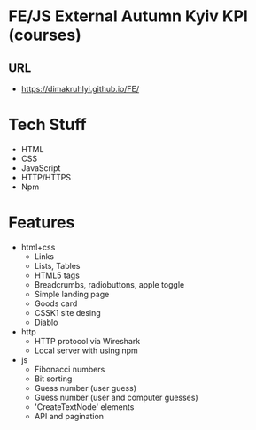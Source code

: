 # FE/JS External Autumn Kyiv KPI (courses)

## URL
- https://dimakruhlyi.github.io/FE/

# Tech Stuff
- HTML
- CSS
- JavaScript
- HTTP/HTTPS
- Npm

# Features
+ html+css
  + Links
  + Lists, Tables
  + HTML5 tags
  + Breadcrumbs, radiobuttons, apple toggle
  + Simple landing page
  + Goods card
  + CSSK1 site desing
  + Diablo
+ http
  + HTTP protocol via Wireshark
  + Local server with using npm
+ js
  + Fibonacci numbers
  + Bit sorting
  + Guess number (user guess)
  + Guess number (user and computer guesses)
  + 'CreateTextNode' elements
  + API and pagination
